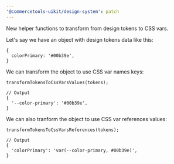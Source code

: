 ```yaml
---
'@commercetools-uikit/design-system': patch
---
```


New helper functions to transform from design tokens to CSS vars.

Let's say we have an object with design tokens data like this:
```
{
  colorPrimary: '#00b39e',
}
```

We can transform the object to use CSS var names keys:
```
transformTokensToCssVarsValues(tokens);

// Output
{
  '--color-primary': '#00b39e',
}
```

We can also tranform the object to use CSS var references values:
```
transformTokensToCssVarsReferences(tokens);

// Output
{
  'colorPrimary': 'var(--color-primary, #00b39e)',
}
```
